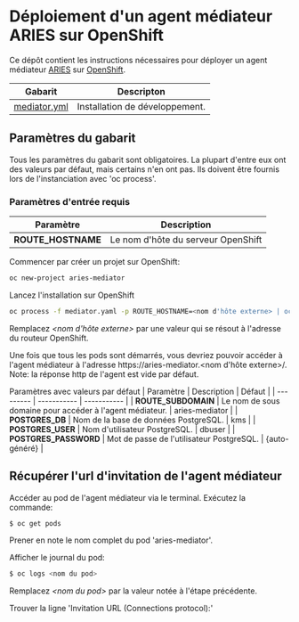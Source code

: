 # Déploiement d'un agent médiateur ARIES sur OpenShift

Ce dépôt contient les instructions nécessaires pour déployer un agent médiateur [ARIES](https://www.hyperledger.org/use/aries) sur [OpenShift](https://www.redhat.com/en/technologies/cloud-computing/openshift).

| Gabarit  | Descripton |
| -------- | ---------- |
| [mediator.yml](https://github.com/CQEN-QDCE/exp-anig/tree/main/openshift/templates/mediator/mediator.yml) | Installation de développement. |

## Paramètres du gabarit

Tous les paramètres du gabarit sont obligatoires. La plupart d'entre eux ont des valeurs par défaut, mais certains n'en ont pas. Ils doivent être fournis lors de l'instanciation avec 'oc process'.

### Paramètres d'entrée requis

| Paramètre | Description |
| --------- | ----------- |
| **ROUTE_HOSTNAME** | Le nom d'hôte du serveur OpenShift |


Commencer par créer un projet sur OpenShift:
```bash
oc new-project aries-mediator
```

Lancez l'installation sur OpenShift
```bash
oc process -f mediator.yaml -p ROUTE_HOSTNAME=<nom d'hôte externe> | oc apply -f -
```

Remplacez _&lt;nom d'hôte externe&gt;_ par une valeur qui se résout à l'adresse du routeur OpenShift.

Une fois que tous les pods sont démarrés, vous devriez pouvoir accéder à l'agent médiateur à l'adresse https://aries-mediator.<nom d'hôte externe>/. Note: la réponse http de l'agent est vide par défaut.

Paramètres avec valeurs par défaut
| Paramètre | Description | Défaut      |
| --------- | ----------- | ----------- |
| **ROUTE_SUBDOMAIN** | Le nom de sous domaine pour accéder à l'agent médiateur. | aries-mediator |
| **POSTGRES_DB** | Nom de la base de données PostgreSQL. | kms |
| **POSTGRES_USER** | Nom d'utilisateur PostgreSQL. | dbuser |
| **POSTGRES_PASSWORD** | Mot de passe de l'utilisateur PostgreSQL. | {auto-généré} |

## Récupérer l'url d'invitation de l'agent médiateur
Accéder au pod de l'agent médiateur via le terminal. Exécutez la commande: 
```bash
$ oc get pods
```
Prener en note le nom complet du pod 'aries-mediator'.

Afficher le journal du pod:
```bash
$ oc logs <nom du pod>
```
Remplacez _&lt;nom du pod&gt;_ par la valeur notée à l'étape précédente.

Trouver la ligne 'Invitation URL (Connections protocol):'
